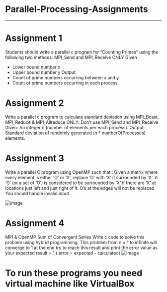 # Parallel-Processing-Assignments
------------------------------------------

# Assignment 1
Students should write a parallel c program for “Counting Primes” using the 
following two methods: MPI_Send and MPI_Receive ONLY 
Given  
- Lower bound number x 
- Upper bound number y 
Output  
- Count of prime numbers occurring between x and y 
- Count of prime numbers occurring in each process. 


# Assignment 2
Write a parallel c program to calculate standard deviation using MPI_Bcast, MPI_Reduce
& MPI_Allreduce ONLY. Don’t use MPI_Send and MPI_Receive
Given:
An integer n (number of elements per each process).
Output:
Standard deviation of randomly generated (n * numberOfProcesses) elements.


# Assignment 3
Write a parallel C program using OpenMP such that :
Given a matrix where every element is either ‘O’ or ‘X’, replace ‘O’ with ‘X’ if surrounded
by ‘X’. A ‘O’ (or a set of ‘O’) is considered to be surrounded by ‘X’ if there are ‘X’ at
locations just left and just right of it.
O’s at the edges will not be replaced
You should handle invalid input.

![image](https://user-images.githubusercontent.com/36418892/176719047-c1827f99-1e3a-48a8-8307-506e7086e3d4.png)



# Assignment 4
MPI & OpenMP
Sum of Convergent Series
Write c code to solve this problem using hybrid programming.
This problem from n = 1 to infinite will converge to 1 at the end try to reach this result
and print the error value as your expected result = 1 ( error = expected - calculated)
![image](https://user-images.githubusercontent.com/C:/Users/lenovo/Desktop/01.JPG)

# To run these programs you need virtual machine like VirtualBox
